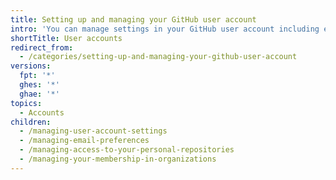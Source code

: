 ```yaml
---
title: Setting up and managing your GitHub user account
intro: 'You can manage settings in your GitHub user account including email preferences, collaborator access for personal repositories, and organization memberships.'
shortTitle: User accounts
redirect_from:
  - /categories/setting-up-and-managing-your-github-user-account
versions:
  fpt: '*'
  ghes: '*'
  ghae: '*'
topics:
  - Accounts
children:
  - /managing-user-account-settings
  - /managing-email-preferences
  - /managing-access-to-your-personal-repositories
  - /managing-your-membership-in-organizations
---
```


